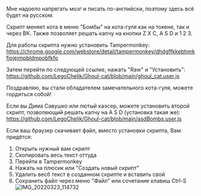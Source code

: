 Мне надоело напрягать мозг и писать по-английски, поэтому здесь всё будет на русском.

Скрипт меняет кота в меню "Бомбы" на кота-гуля как на токене, так и через ВК. Также позволяет решать капчу на кнопки Z X C, A S D и 1 2 3.

Для работы скрипта нужно установить Tampermonkey:
https://chrome.google.com/webstore/detail/tampermonkey/dhdgffkkebhmkfjojejmpbldmpobfkfo

Затем перейти по следующей ссылке, нажать "Raw" и "Установить":
https://github.com/LegoChelik/Ghoul-cat/blob/main/ghoul_cat.user.js

Поздравляю, вы стали обладателем замечательного кота-гуля, можете гордиться собой!

Если вы Дима Савушко или лютый каэсер, можете установить второй скрипт, позволяющий решать капчу на A S D (установка такая же):
https://github.com/LegoChelik/Ghoul-cat/blob/main/asdBombs.user.js

Если ваш браузер скачивает файл, вместо установки скрипта, Вам придётся:

1) Открыть нужный вам скрипт
2) Скопировать весь текст оттуда
3) Перейти в Tampermonkey
4) Нажать на плюсик или "Создать новый скрипт"
5) Удалить весб текст в созданном скрипте и вставить свой
6) Сохранить файл через меню "Файл" или сочетание клавиш Ctrl-S
![IMG_20220323_114732](https://user-images.githubusercontent.com/47991385/159659963-32b7a525-79c0-42b7-9c61-e3a9798e7a2a.jpg)
